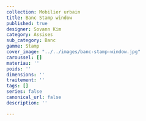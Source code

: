 ```yaml
---
collection: Mobilier urbain
title: Banc Stamp window
published: true
designer: Sovann Kim
category: Assises
sub_category: Banc
gamme: Stamp
cover_image: "../../images/banc-stamp-window.jpg"
caroussel: []
materiau: ''
poids: ''
dimensions: ''
traitement: ''
tags: []
series: false
canonical_url: false
description: ''

---
```

